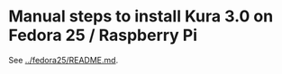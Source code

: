 Manual steps to install Kura 3.0 on Fedora 25 / Raspberry Pi
==

See [../fedora25/README.md](../fedora25/README.md).
